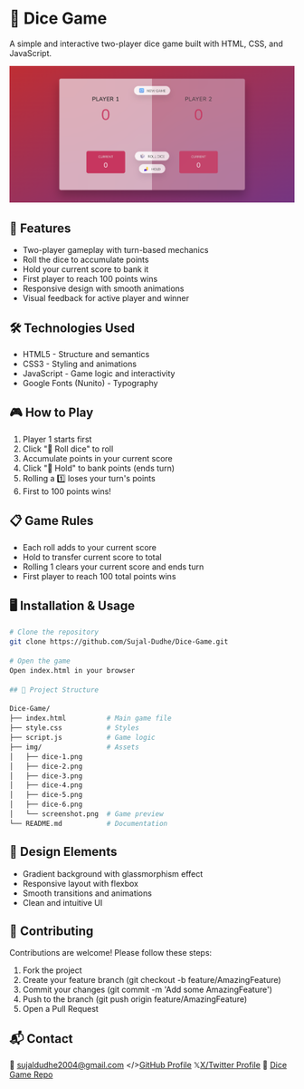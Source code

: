 # 🎲 Dice Game

A simple and interactive two-player dice game built with HTML, CSS, and JavaScript.

![Game Preview](./img/screenshot.png)

## 🚀 Features

- Two-player gameplay with turn-based mechanics
- Roll the dice to accumulate points
- Hold your current score to bank it
- First player to reach 100 points wins
- Responsive design with smooth animations
- Visual feedback for active player and winner

## 🛠️ Technologies Used

- HTML5 - Structure and semantics
- CSS3 - Styling and animations
- JavaScript - Game logic and interactivity
- Google Fonts (Nunito) - Typography

## 🎮 How to Play

1. Player 1 starts first
2. Click "🎲 Roll dice" to roll
3. Accumulate points in your current score
4. Click "🫸 Hold" to bank points (ends turn)
5. Rolling a 1️⃣ loses your turn's points
6. First to 100 points wins!

## 📋 Game Rules

- Each roll adds to your current score
- Hold to transfer current score to total
- Rolling 1 clears your current score and ends turn
- First player to reach 100 total points wins

## 🖥️ Installation & Usage

```bash
# Clone the repository
git clone https://github.com/Sujal-Dudhe/Dice-Game.git

# Open the game
Open index.html in your browser

## 📂 Project Structure

Dice-Game/
├── index.html          # Main game file
├── style.css           # Styles
├── script.js           # Game logic
├── img/                # Assets
│   ├── dice-1.png
│   ├── dice-2.png
│   ├── dice-3.png
│   ├── dice-4.png
│   ├── dice-5.png
│   ├── dice-6.png
│   └── screenshot.png  # Game preview
└── README.md           # Documentation
```

## 🎨 Design Elements

- Gradient background with glassmorphism effect
- Responsive layout with flexbox
- Smooth transitions and animations
- Clean and intuitive UI

## 🤝 Contributing

Contributions are welcome! Please follow these steps:

1. Fork the project
2. Create your feature branch (git checkout -b feature/AmazingFeature)
3. Commit your changes (git commit -m 'Add some AmazingFeature')
4. Push to the branch (git push origin feature/AmazingFeature)
5. Open a Pull Request

## 📬 Contact

📧 sujaldudhe2004@gmail.com
</>[GitHub Profile](https://github.com/Sujal-Dudhe)
𝕏[X/Twitter Profile](https://x.com/Iamsujal_111)
🎲 [Dice Game Repo](https://github.com/Sujal-Dudhe/Dice-Game)
